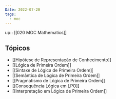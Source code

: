 ```yaml
---
Date: 2022-07-20
tags:
  - moc 
---
```

up:: [[020 MOC Mathematics]]

## Tópicos
- [[Hipótese de Representação de Conhecimento]]
- [[Lógica de Primeira Ordem]]
- [[Sintaxe de Lógica de Primeira Ordem]]
- [[Semântica de Lógica de Primeira Ordem]]
- [[Pragmatismo de Lógica de Primeira Ordem]]
- [[Consequência Lógica em LPO]]
- [[Interpretação em Lógica de Primeira Ordem]]